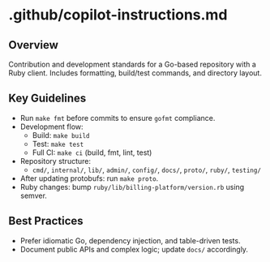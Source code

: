 # .github/copilot-instructions.md

## Overview
Contribution and development standards for a Go-based repository with a Ruby client. Includes formatting, build/test commands, and directory layout.

## Key Guidelines
- Run `make fmt` before commits to ensure `gofmt` compliance.
- Development flow:
  - Build: `make build`
  - Test: `make test`
  - Full CI: `make ci` (build, fmt, lint, test)
- Repository structure:
  - `cmd/`, `internal/`, `lib/`, `admin/`, `config/`, `docs/`, `proto/`, `ruby/`, `testing/`
- After updating protobufs: run `make proto`.
- Ruby changes: bump `ruby/lib/billing-platform/version.rb` using semver.

## Best Practices
- Prefer idiomatic Go, dependency injection, and table-driven tests.
- Document public APIs and complex logic; update `docs/` accordingly.